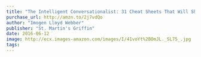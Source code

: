 ```yaml
---
title: "The Intelligent Conversationalist: 31 Cheat Sheets That Will Show You How to Talk to Anyone About Anything, Anytime"
purchase_url: http://amzn.to/2j7vdQo
author: "Imogen Lloyd Webber"
publisher: "St. Martin's Griffin"
date: 2016-06-12
image: http://ecx.images-amazon.com/images/I/41voYt%2BOmJL._SL75_.jpg
tags:
---
```


